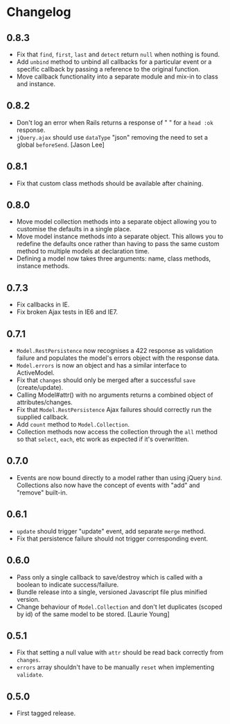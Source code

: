 # Changelog

## 0.8.3

* Fix that `find`, `first`, `last` and `detect` return `null` when nothing is found.
* Add `unbind` method to unbind all callbacks for a particular event or a specific callback by passing a reference to the original function.
* Move callback functionality into a separate module and mix-in to class and instance.

## 0.8.2

* Don't log an error when Rails returns a response of " " for a `head :ok` response.
* `jQuery.ajax` should use `dataType` "json" removing the need to set a global `beforeSend`. [Jason Lee]

## 0.8.1

* Fix that custom class methods should be available after chaining.

## 0.8.0

* Move model collection methods into a separate object allowing you to customise the defaults in a single place.
* Move model instance methods into a separate object. This allows you to redefine the defaults once rather than having to pass the same custom method to multiple models at declaration time.
* Defining a model now takes three arguments: name, class methods, instance methods.

## 0.7.3

* Fix callbacks in IE.
* Fix broken Ajax tests in IE6 and IE7.

## 0.7.1

* `Model.RestPersistence` now recognises a 422 response as validation failure and populates the model's errors object with the response data.
* `Model.errors` is now an object and has a similar interface to ActiveModel.
* Fix that `changes` should only be merged after a successful `save` (create/update).
* Calling Model#attr() with no arguments returns a combined object of attributes/changes.
* Fix that `Model.RestPersistence` Ajax failures should correctly run the supplied callback.
* Add `count` method to `Model.Collection`.
* Collection methods now access the collection through the `all` method so that `select`, `each`, etc work as expected if it's overwritten.

## 0.7.0

* Events are now bound directly to a model rather than using jQuery `bind`. Collections also now have the concept of events with "add" and "remove" built-in.

## 0.6.1

* `update` should trigger "update" event, add separate `merge` method.
* Fix that persistence failure should not trigger corresponding event.

## 0.6.0

* Pass only a single callback to save/destroy which is called with a boolean to indicate success/failure.
* Bundle release into a single, versioned Javascript file plus minified version.
* Change behaviour of `Model.Collection` and don't let duplicates (scoped by id) of the same model to be stored. [Laurie Young]

## 0.5.1

* Fix that setting a null value with `attr` should be read back correctly from `changes`.
* `errors` array shouldn't have to be manually `reset` when implementing `validate`.

## 0.5.0

* First tagged release.
